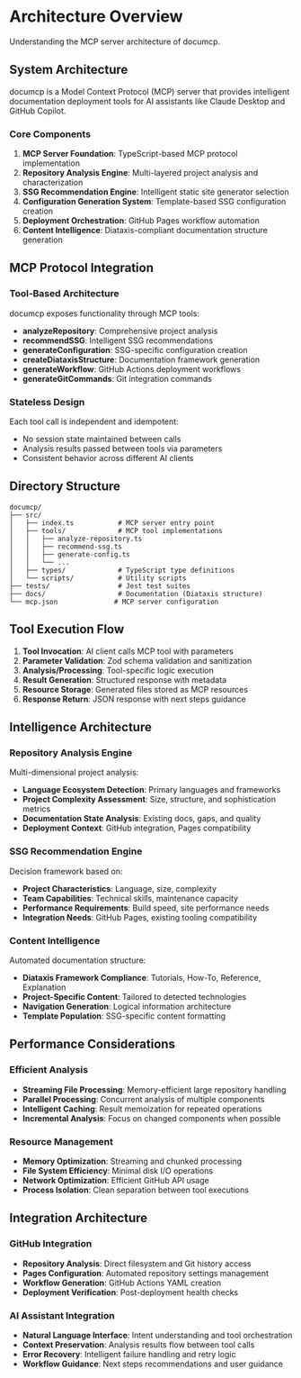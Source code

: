 # Architecture Overview

Understanding the MCP server architecture of documcp.

## System Architecture

documcp is a Model Context Protocol (MCP) server that provides intelligent documentation deployment tools for AI assistants like Claude Desktop and GitHub Copilot.

### Core Components

1. **MCP Server Foundation**: TypeScript-based MCP protocol implementation
2. **Repository Analysis Engine**: Multi-layered project analysis and characterization
3. **SSG Recommendation Engine**: Intelligent static site generator selection
4. **Configuration Generation System**: Template-based SSG configuration creation
5. **Deployment Orchestration**: GitHub Pages workflow automation
6. **Content Intelligence**: Diataxis-compliant documentation structure generation

## MCP Protocol Integration

### Tool-Based Architecture

documcp exposes functionality through MCP tools:
- **analyzeRepository**: Comprehensive project analysis
- **recommendSSG**: Intelligent SSG recommendations
- **generateConfiguration**: SSG-specific configuration creation
- **createDiataxisStructure**: Documentation framework generation
- **generateWorkflow**: GitHub Actions deployment workflows
- **generateGitCommands**: Git integration commands

### Stateless Design

Each tool call is independent and idempotent:
- No session state maintained between calls
- Analysis results passed between tools via parameters
- Consistent behavior across different AI clients

## Directory Structure

```
documcp/
├── src/
│   ├── index.ts           # MCP server entry point
│   ├── tools/             # MCP tool implementations
│   │   ├── analyze-repository.ts
│   │   ├── recommend-ssg.ts
│   │   ├── generate-config.ts
│   │   └── ...
│   ├── types/             # TypeScript type definitions
│   └── scripts/           # Utility scripts
├── tests/                 # Jest test suites
├── docs/                  # Documentation (Diataxis structure)
└── mcp.json              # MCP server configuration
```

## Tool Execution Flow

1. **Tool Invocation**: AI client calls MCP tool with parameters
2. **Parameter Validation**: Zod schema validation and sanitization
3. **Analysis/Processing**: Tool-specific logic execution
4. **Result Generation**: Structured response with metadata
5. **Resource Storage**: Generated files stored as MCP resources
6. **Response Return**: JSON response with next steps guidance

## Intelligence Architecture

### Repository Analysis Engine

Multi-dimensional project analysis:
- **Language Ecosystem Detection**: Primary languages and frameworks
- **Project Complexity Assessment**: Size, structure, and sophistication metrics
- **Documentation State Analysis**: Existing docs, gaps, and quality
- **Deployment Context**: GitHub integration, Pages compatibility

### SSG Recommendation Engine

Decision framework based on:
- **Project Characteristics**: Language, size, complexity
- **Team Capabilities**: Technical skills, maintenance capacity
- **Performance Requirements**: Build speed, site performance needs
- **Integration Needs**: GitHub Pages, existing tooling compatibility

### Content Intelligence

Automated documentation structure:
- **Diataxis Framework Compliance**: Tutorials, How-To, Reference, Explanation
- **Project-Specific Content**: Tailored to detected technologies
- **Navigation Generation**: Logical information architecture
- **Template Population**: SSG-specific content formatting

## Performance Considerations

### Efficient Analysis

- **Streaming File Processing**: Memory-efficient large repository handling
- **Parallel Processing**: Concurrent analysis of multiple components
- **Intelligent Caching**: Result memoization for repeated operations
- **Incremental Analysis**: Focus on changed components when possible

### Resource Management

- **Memory Optimization**: Streaming and chunked processing
- **File System Efficiency**: Minimal disk I/O operations
- **Network Optimization**: Efficient GitHub API usage
- **Process Isolation**: Clean separation between tool executions

## Integration Architecture

### GitHub Integration

- **Repository Analysis**: Direct filesystem and Git history access
- **Pages Configuration**: Automated repository settings management
- **Workflow Generation**: GitHub Actions YAML creation
- **Deployment Verification**: Post-deployment health checks

### AI Assistant Integration

- **Natural Language Interface**: Intent understanding and tool orchestration
- **Context Preservation**: Analysis results flow between tool calls
- **Error Recovery**: Intelligent failure handling and retry logic
- **Workflow Guidance**: Next steps recommendations and user guidance
